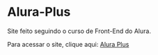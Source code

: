 # Alura-Plus
Site feito seguindo o curso de Front-End do Alura.

Para acessar o site, clique aqui:
<a href="https://murilosumera.github.io/Alura-Plus" target="_blank">Alura Plus</a>
